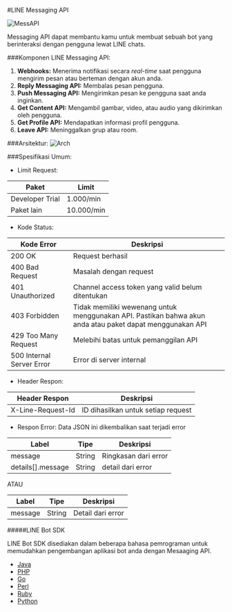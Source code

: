 #LINE Messaging API

![MessAPI](https://cdn-ak.f.st-hatena.com/images/fotolife/f/feedmatic/20160930/20160930132259.png)

Messaging API dapat membantu kamu untuk membuat sebuah bot yang berinteraksi dengan pengguna lewat LINE chats.

###Komponen LINE Messaging API:

1. **Webhooks:** Menerima notifikasi secara _real-time_ saat pengguna mengirim pesan atau berteman dengan akun anda.
2. **Reply Messaging API:** Membalas pesan pengguna.
3. **Push Messaging API:** Mengirimkan pesan ke pengguna saat anda inginkan.
4. **Get Content API:** Mengambil gambar, video, atau audio yang dikirimkan oleh pengguna.
5. **Get Profile API:** Mendapatkan informasi profil pengguna.
6. **Leave API:** Meninggalkan grup atau room.

###Arsitektur:
![Arch](https://developers.line.me/wp-content/uploads/2016/09/bottrial-fig1.png)


###Spesifikasi Umum:
* Limit Request: 

Paket | Limit
------------ | -------------
Developer Trial | 1.000/min
Paket lain | 10.000/min

* Kode Status:

Kode Error | Deskripsi
------------ | -------------
200 OK | Request berhasil
400 Bad Request | Masalah dengan request
401 Unauthorized | Channel access token yang valid belum ditentukan
403 Forbidden | Tidak memiliki wewenang untuk menggunakan API. Pastikan bahwa akun anda atau paket dapat menggunakan API
429 Too Many Request | Melebihi batas untuk pemanggilan API
500 Internal Server Error | Error di server internal

* Header Respon:

Header Respon | Deskripsi
------------ | -------------
X-Line-Request-Id | ID dihasilkan untuk setiap request

* Respon Error: Data JSON ini dikembalikan saat terjadi error

Label | Tipe  | Deskripsi
------------ | ------------ | -------------
message | String | Ringkasan dari error
details[].message | String | detail dari error

ATAU

Label | Tipe  | Deskripsi
------------ | ------------ | -------------
message | String | Detail dari error

#####LINE Bot SDK

LINE Bot SDK disediakan dalam beberapa bahasa pemrograman untuk memudahkan pengembangan aplikasi bot anda dengan Mesaaging API. 

* [Java](https://github.com/line/line-bot-sdk-java)
* [PHP](https://github.com/line/line-bot-sdk-php)
* [Go](https://github.com/line/line-bot-sdk-go)
* [Perl](https://github.com/line/line-bot-sdk-perl)
* [Ruby](https://github.com/line/line-bot-sdk-ruby)
* [Python](https://github.com/line/line-bot-sdk-python)